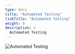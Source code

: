 ```yaml
---
type: docs
title: "Automated Testing"
linkTitle: "Automated Testing"
weight: 8
description: >
  Automated Testing
---
```


![Automated Testing](/images/bootcamp-slides/lightning-bootcamp/Slide8.PNG)
